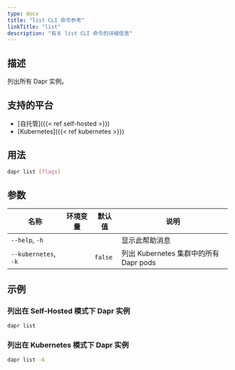 ```yaml
---
type: docs
title: "list CLI 命令参考"
linkTitle: "list"
description: "有关 list CLI 命令的详细信息"
---
```


## 描述

列出所有 Dapr 实例。

## 支持的平台

- [自托管]({{< ref self-hosted >}})
- [Kubernetes]({{< ref kubernetes >}})

## 用法
```bash
dapr list [flags]
```

## 参数

| 名称                   | 环境变量 | 默认值     | 说明                             |
| -------------------- | ---- | ------- | ------------------------------ |
| `--help`, `-h`       |      |         | 显示此帮助消息                        |
| `--kubernetes`, `-k` |      | `false` | 列出 Kubernetes 集群中的所有 Dapr pods |

## 示例

### 列出在 Self-Hosted 模式下 Dapr 实例
```bash
dapr list
```

### 列出在 Kubernetes 模式下 Dapr 实例
```bash
dapr list -k
```
